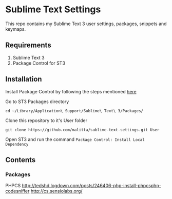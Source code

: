 # Sublime Text Settings

This repo contains my Sublime Text 3 user settings, packages, snippets and keymaps.

## Requirements

1. Sublime Text 3
2. Package Control for ST3

## Installation

Install Package Control by following the steps mentioned [here](https://packagecontrol.io/installation#st3)

Go to ST3 Packages directory

	cd ~/Library/Application\ Support/Sublime\ Text\ 3/Packages/

Clone this repository to it's User folder

    git clone https://github.com/malitta/sublime-text-settings.git User

Open ST3 and run the command `Package Control: Install Local Dependency`

## Contents

### Packages

PHPCS
http://tedshd.logdown.com/posts/246406-php-install-phpcsphp-codesniffer
http://cs.sensiolabs.org/



